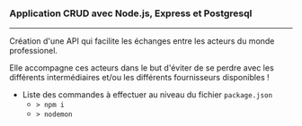 ### Application CRUD avec Node.js, Express et Postgresql

----

Création d'une API qui facilite les échanges entre les acteurs du monde professionel.

Elle accompagne ces acteurs dans le but
d'éviter de se perdre avec les différents intermédiaires et/ou les différents fournisseurs disponibles !


- Liste des commandes à effectuer au niveau du fichier ``package.json``
    - `` > npm i ``
    - `` > nodemon ``